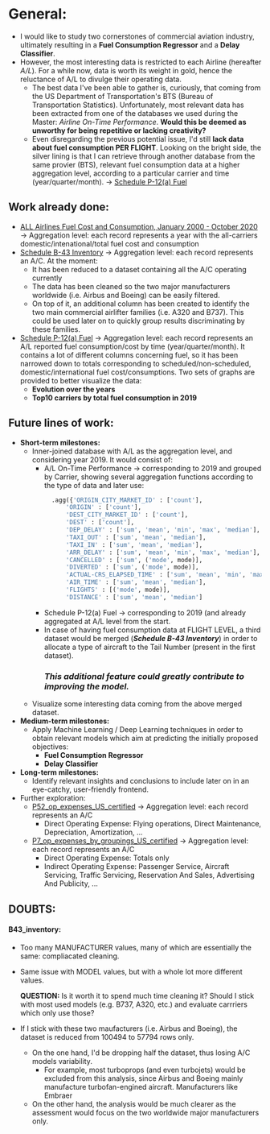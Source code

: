 # General:
- I would like to study two cornerstones of commercial aviation industry, ultimately resulting in a **Fuel Consumption Regressor** and a **Delay Classifier**.
- However, the most interesting data is restricted to each Airline (hereafter *A/L*). For a while now, data is worth its weight in gold, hence the reluctance of A/L to divulge their operating data.
  - The best data I've been able to gather is, curiously, that coming from the US Department of Transportation's BTS (Bureau of Transportation Statistics). Unfortunately, most relevant data has been extracted from one of the databases we used during the Master: *Airline On-Time Performance*. **Would this be deemed as unworthy for being repetitive or lacking creativity?**
  - Even disregarding the previous potential issue, I'd still **lack data about fuel consumption PER FLIGHT**. Looking on the bright side, the silver lining is that I can retrieve through another database from the same provier (BTS), relevant fuel consumption data at a higher aggregation level, according to a particular carrier and time (year/quarter/month). → [Schedule P-12(a) Fuel](https://www.transtats.bts.gov/Tables.asp?DB_ID=135&DB_Name=Air%20Carrier%20Financial%20Reports%20%28Form%2041%20Financial%20Data%29)


## Work already done:
- [ALL Airlines Fuel Cost and Consumption, January 2000 - October 2020](https://www.transtats.bts.gov/fuel.asp) → Aggregation level: each record represents a year with the all-carriers domestic/intenational/total fuel cost and consumption
- [Schedule B-43 Inventory](https://www.transtats.bts.gov/Tables.asp?DB_ID=135&DB_Name=Air%20Carrier%20Financial%20Reports%20%28Form%2041%20Financial%20Data%29) → Aggregation level: each record represents an A/C. At the moment:
  - It has been reduced to a dataset containing all the A/C operating currently
  - The data has been cleaned so the two major manufacturers worldwide (i.e. Airbus and Boeing) can be easily filtered.
  - On top of it, an additional column has been created to identify the two main commercial airlifter families (i.e. A320 and B737). This could be used later on to quickly group results discriminating by these families.
- [Schedule P-12(a) Fuel](https://www.transtats.bts.gov/Tables.asp?DB_ID=135&DB_Name=Air%20Carrier%20Financial%20Reports%20%28Form%2041%20Financial%20Data%29) → Aggregation level: each record represents an A/L reported fuel consumption/cost by time (year/quarter/month). It contains a lot of different columns concerning fuel, so it has been narrowed down to totals corresponding to scheduled/non-scheduled, domestic/international fuel cost/consumptions. Two sets of graphs are provided to better visualize the data:
  - **Evolution over the years**
  - **Top10 carriers by total fuel consumption in 2019**


## Future lines of work:
- **Short-term milestones:**
  - Inner-joined database with A/L as the aggregation level, and considering year 2019. It would consist of:
    - A/L On-Time Performance → corresponding to 2019 and grouped by Carrier, showing several aggregation functions according to the type of data and later use: 
        ```python
          .agg({'ORIGIN_CITY_MARKET_ID' : ['count'],
              'ORIGIN' : ['count'],
              'DEST_CITY_MARKET_ID' : ['count'],
              'DEST' : ['count'],
              'DEP_DELAY' : ['sum', 'mean', 'min', 'max', 'median'],
              'TAXI_OUT' : ['sum', 'mean', 'median'],
              'TAXI_IN' : ['sum', 'mean', 'median'],
              'ARR_DELAY' : ['sum', 'mean', 'min', 'max', 'median'],
              'CANCELLED' : ['sum', ('mode', mode)],
              'DIVERTED' : ['sum', ('mode', mode)],
              'ACTUAL-CRS_ELAPSED_TIME' : ['sum', 'mean', 'min', 'max', 'median'],
              'AIR_TIME' : ['sum', 'mean', 'median'],
              'FLIGHTS' : [('mode', mode)],
              'DISTANCE' : ['sum', 'mean', 'median']
        ```
    - Schedule P-12(a) Fuel → corresponding to 2019 (and already aggregated at A/L level from the start.
    - In case of having fuel consumption data at FLIGHT LEVEL, a third dataset would be merged (***Schedule B-43 Inventory***) in order to allocate a type of aircraft to the Tail Number (present in the first dataset).
      ### ***This additional feature could greatly contribute to improving the model.***
  - Visualize some interesting data coming from the above merged dataset.
- **Medium-term milestones:**
  - Apply Machine Learning / Deep Learning techniques in order to obtain relevant models which aim at predicting the initially proposed objectives:
    - **Fuel Consumption Regressor**
    - **Delay Classifier**
- **Long-term milestones:**
  - Identify relevant insights and conclusions to include later on in an eye-catchy, user-friendly frontend.
- Further exploration:
  - [P52_op_expenses_US_certified](https://www.transtats.bts.gov/Fields.asp?Table_ID=297&SYS_Table_Name=T_F41SCHEDULE_P52&User_Table_Name=Schedule%20P-5.2&Year_Info=1&First_Year=1990&Last_Year=2020&Rate_Info=0&Frequency=Quarterly&Data_Frequency=Annual,Quarterly) → Aggregation level: each record represents an A/C
    - Direct Operating Expense: Flying operations, Direct Maintenance, Depreciation, Amortization, ...
  - [P7_op_expenses_by_groupings_US_certified](https://www.transtats.bts.gov/Fields.asp?Table_ID=278&SYS_Table_Name=T_F41SCHEDULE_P7&User_Table_Name=Schedule%20P-7&Year_Info=1&First_Year=1990&Last_Year=2020&Rate_Info=0&Frequency=Quarterly&Data_Frequency=Annual,Quarterly) → Aggregation level: each record represents an A/C
    - Direct Operating Expense: Totals only
    - Indirect Operating Expense: Passenger Service, Aircraft Servicing, Traffic Servicing, Reservation And Sales, Advertising And Publicity, ...




## DOUBTS:
#### B43_inventory:
  - Too many MANUFACTURER values, many of which are essentially the same: compliacated cleaning.
  - Same issue with MODEL values, but with a whole lot more different values.
  
    **QUESTION:** Is it worth it to spend much time cleaning it? Should I stick with most used models (e.g. B737, A320, etc.) and evaluate carrriers which only use those?
    
  - If I stick with these two maufacturers (i.e. Airbus and Boeing), the dataset is reduced from 100494 to 57794 rows only.
    - On the one hand, I'd be dropping half the dataset, thus losing A/C models variability.
      - For example, most turboprops (and even turbojets) would be excluded from this analysis, since Airbus and Boeing mainly manufacture turbofan-engined aircraft. Manufacturers like Embraer
    - On the other hand, the analysis would be much clearer as the assessment would focus on the two worldwide major manufacturers only.
